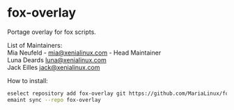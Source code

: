 # fox-overlay

Portage overlay for fox scripts.

List of Maintainers:\
Mia Neufeld - mia@xenialinux.com - Head Maintainer \
Luna Deards luna@xenialinux.com \
Jack Eilles jack@xenialinux.com 

How to install:

```sh
eselect repository add fox-overlay git https://github.com/MariaLinux/fox-overlay.git
emaint sync --repo fox-overlay
```
